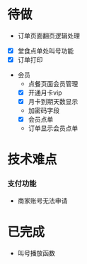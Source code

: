 
# 待做
- 订单页面翻页逻辑处理
- [x] 堂食点单处叫号功能
- [x] 订单打印

- 会员
  - 点餐页面会员管理
  - [x] 开通月卡vip
  - [x] 月卡到期天数显示
  - 加密码字段
  - [x] 会员点单
  - 订单显示会员点单



# 技术难点
### 支付功能
- 商家账号无法申请


# 已完成
- 叫号播放函数


